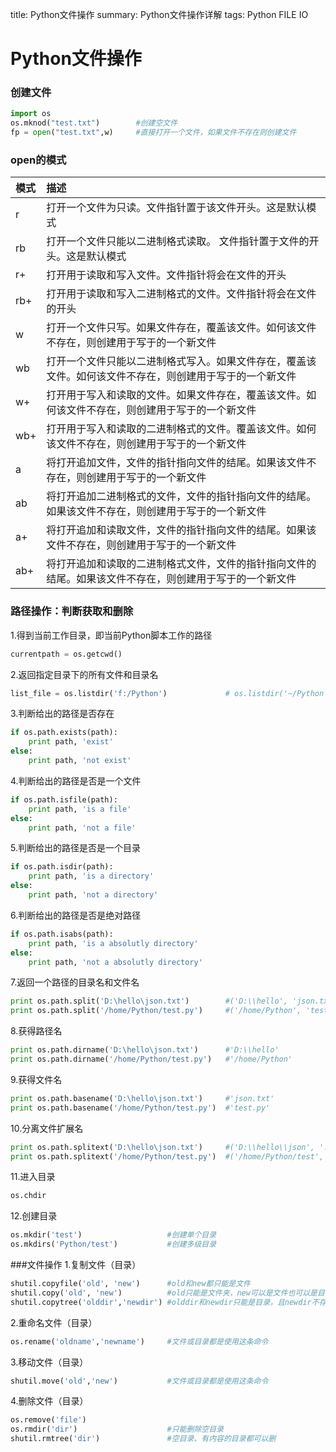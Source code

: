 title: Python文件操作
summary: Python文件操作详解
tags: Python
      FILE IO

# Python文件操作
### 创建文件
```Python
import os
os.mknod("test.txt")        #创建空文件
fp = open("test.txt",w)     #直接打开一个文件，如果文件不存在则创建文件
```

### open的模式
|模式     | 描述                                                                                                     |
|:--------|:---------------------------------------------------------------------------------------------------------|
|r        | 打开一个文件为只读。文件指针置于该文件开头。这是默认模式                                                 |
|rb       | 打开一个文件只能以二进制格式读取。 文件指针置于文件的开头。这是默认模式                                  |
|r+       | 打开用于读取和写入文件。文件指针将会在文件的开头                                                         |
|rb+      | 打开用于读取和写入二进制格式的文件。文件指针将会在文件的开头                                             |
|w        | 打开一个文件只写。如果文件存在，覆盖该文件。如何该文件不存在，则创建用于写于的一个新文件                 |
|wb       | 打开一个文件只能以二进制格式写入。如果文件存在，覆盖该文件。如何该文件不存在，则创建用于写于的一个新文件 |
|w+       | 打开用于写入和读取的文件。如果文件存在，覆盖该文件。如何该文件不存在，则创建用于写于的一个新文件         |
|wb+      | 打开用于写入和读取的二进制格式的文件。覆盖该文件。如何该文件不存在，则创建用于写于的一个新文件           |
|a        | 将打开追加文件，文件的指针指向文件的结尾。如果该文件不存在，则创建用于写于的一个新文件                   |
|ab       | 将打开追加二进制格式的文件，文件的指针指向文件的结尾。如果该文件不存在，则创建用于写于的一个新文件       |
|a+       | 将打开追加和读取文件，文件的指针指向文件的结尾。如果该文件不存在，则创建用于写于的一个新文件             |
|ab+      | 将打开追加和读取的二进制格式文件，文件的指针指向文件的结尾。如果该文件不存在，则创建用于写于的一个新文件 |

### 路径操作：判断获取和删除
1.得到当前工作目录，即当前Python脚本工作的路径
```Python
currentpath = os.getcwd()
``` 

2.返回指定目录下的所有文件和目录名
```Python
list_file = os.listdir('f:/Python')             # os.listdir('~/Python')
```

3.判断给出的路径是否存在
```Python
if os.path.exists(path):
	print path, 'exist'
else:
	print path, 'not exist'
```

4.判断给出的路径是否是一个文件
```Python
if os.path.isfile(path):
	print path, 'is a file'
else:
	print path, 'not a file'
```

5.判断给出的路径是否是一个目录
```Python
if os.path.isdir(path):
	print path, 'is a directory'
else:
	print path, 'not a directory'
```

6.判断给出的路径是否是绝对路径
```Python
if os.path.isabs(path):
	print path, 'is a absolutly directory'
else:
	print path, 'not a absolutly directory'
```

7.返回一个路径的目录名和文件名
```Python
print os.path.split('D:\hello\json.txt')        #('D:\\hello', 'json.txt') 
print os.path.split('/home/Python/test.py')     #('/home/Python', 'test.py')
```

8.获得路径名
```Python
print os.path.dirname('D:\hello\json.txt')      #'D:\\hello'
print os.path.dirname('/home/Python/test.py')   #'/home/Python'
```

9.获得文件名
```Python
print os.path.basename('D:\hello\json.txt')     #'json.txt'
print os.path.basename('/home/Python/test.py')  #'test.py'
```

10.分离文件扩展名
```Python
print os.path.splitext('D:\hello\json.txt')     #('D:\\hello\\json', '.txt') 
print os.path.splitext('/home/Python/test.py')  #('/home/Python/test', '.py')
```

11.进入目录
```Python
os.chdir
```

12.创建目录
```Python
os.mkdir('test')                   #创建单个目录
os.mkdirs('Python/test')           #创建多级目录
```

###文件操作
1.复制文件（目录）
```Python
shutil.copyfile('old', 'new')      #old和new都只能是文件
shutil.copy('old', 'new')          #old只能是文件夹，new可以是文件也可以是目标目录
shutil.copytree('olddir','newdir') #olddir和newdir只能是目录，且newdir不存在
```

2.重命名文件（目录）
```Python
os.rename('oldname','newname')     #文件或目录都是使用这条命令
```

3.移动文件（目录）
```Python
shutil.move('old','new')   		   #文件或目录都是使用这条命令
```

4.删除文件（目录）
```Python
os.remove('file')
os.rmdir('dir')                    #只能删除空目录
shutil.rmtree('dir')               #空目录、有内容的目录都可以删
```